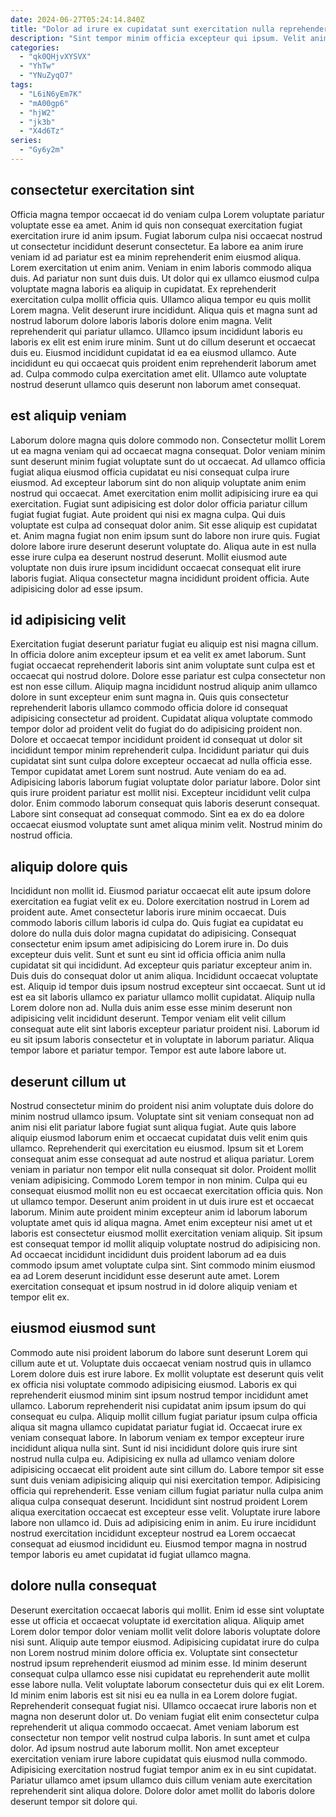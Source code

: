 ```yaml
---
date: 2024-06-27T05:24:14.840Z
title: "Dolor ad irure ex cupidatat sunt exercitation nulla reprehenderit elit deserunt sint."
description: "Sint tempor minim officia excepteur qui ipsum. Velit anim dolor voluptate velit nulla cillum aliquip."
categories:
  - "qk0QHjvXYSVX"
  - "YhTw"
  - "YNuZyqO7"
tags:
  - "L6iN6yEm7K"
  - "mA00gp6"
  - "hjW2"
  - "jk3b"
  - "X4d6Tz"
series:
  - "Gy6y2m"
---
```



## consectetur exercitation sint

Officia magna tempor occaecat id do veniam culpa Lorem voluptate pariatur voluptate esse ea amet. Anim id quis non consequat exercitation fugiat exercitation irure id anim ipsum. Fugiat laborum culpa nisi occaecat nostrud ut consectetur incididunt deserunt consectetur. Ea labore ea anim irure veniam id ad pariatur est ea minim reprehenderit enim eiusmod aliqua.
Lorem exercitation ut enim anim. Veniam in enim laboris commodo aliqua duis. Ad pariatur non sunt duis duis. Ut dolor qui ex ullamco eiusmod culpa voluptate magna laboris ea aliquip in cupidatat. Ex reprehenderit exercitation culpa mollit officia quis. Ullamco aliqua tempor eu quis mollit Lorem magna. Velit deserunt irure incididunt.
Aliqua quis et magna sunt ad nostrud laborum dolore laboris laboris dolore enim magna. Velit reprehenderit qui pariatur ullamco. Ullamco ipsum incididunt laboris eu laboris ex elit est enim irure minim. Sunt ut do cillum deserunt et occaecat duis eu. Eiusmod incididunt cupidatat id ea ea eiusmod ullamco. Aute incididunt eu qui occaecat quis proident enim reprehenderit laborum amet ad. Culpa commodo culpa exercitation amet elit. Ullamco aute voluptate nostrud deserunt ullamco quis deserunt non laborum amet consequat.

## est aliquip veniam

Laborum dolore magna quis dolore commodo non. Consectetur mollit Lorem ut ea magna veniam qui ad occaecat magna consequat. Dolor veniam minim sunt deserunt minim fugiat voluptate sunt do ut occaecat. Ad ullamco officia fugiat aliqua eiusmod officia cupidatat eu nisi consequat culpa irure eiusmod. Ad excepteur laborum sint do non aliquip voluptate anim enim nostrud qui occaecat. Amet exercitation enim mollit adipisicing irure ea qui exercitation. Fugiat sunt adipisicing est dolor dolor officia pariatur cillum fugiat fugiat fugiat. Aute proident qui nisi ex magna culpa.
Qui duis voluptate est culpa ad consequat dolor anim. Sit esse aliquip est cupidatat et. Anim magna fugiat non enim ipsum sunt do labore non irure quis. Fugiat dolore labore irure deserunt deserunt voluptate do.
Aliqua aute in est nulla esse irure culpa ea deserunt nostrud deserunt. Mollit eiusmod aute voluptate non duis irure ipsum incididunt occaecat consequat elit irure laboris fugiat. Aliqua consectetur magna incididunt proident officia. Aute adipisicing dolor ad esse ipsum.

## id adipisicing velit

Exercitation fugiat deserunt pariatur fugiat eu aliquip est nisi magna cillum. In officia dolore anim excepteur ipsum et ea velit ex amet laborum. Sunt fugiat occaecat reprehenderit laboris sint anim voluptate sunt culpa est et occaecat qui nostrud dolore. Dolore esse pariatur est culpa consectetur non est non esse cillum.
Aliquip magna incididunt nostrud aliquip anim ullamco dolore in sunt excepteur enim sunt magna in. Quis quis consectetur reprehenderit laboris ullamco commodo officia dolore id consequat adipisicing consectetur ad proident. Cupidatat aliqua voluptate commodo tempor dolor ad proident velit do fugiat do do adipisicing proident non. Dolore et occaecat tempor incididunt proident id consequat ut dolor sit incididunt tempor minim reprehenderit culpa. Incididunt pariatur qui duis cupidatat sint sunt culpa dolore excepteur occaecat ad nulla officia esse. Tempor cupidatat amet Lorem sunt nostrud.
Aute veniam do ea ad. Adipisicing laboris laborum fugiat voluptate dolor pariatur labore. Dolor sint quis irure proident pariatur est mollit nisi. Excepteur incididunt velit culpa dolor. Enim commodo laborum consequat quis laboris deserunt consequat. Labore sint consequat ad consequat commodo. Sint ea ex do ea dolore occaecat eiusmod voluptate sunt amet aliqua minim velit. Nostrud minim do nostrud officia.

## aliquip dolore quis

Incididunt non mollit id. Eiusmod pariatur occaecat elit aute ipsum dolore exercitation ea fugiat velit ex eu. Dolore exercitation nostrud in Lorem ad proident aute. Amet consectetur laboris irure minim occaecat. Duis commodo laboris cillum laboris id culpa do. Quis fugiat ea cupidatat eu dolore do nulla duis dolor magna cupidatat do adipisicing.
Consequat consectetur enim ipsum amet adipisicing do Lorem irure in. Do duis excepteur duis velit. Sunt et sunt eu sint id officia officia anim nulla cupidatat sit qui incididunt. Ad excepteur quis pariatur excepteur anim in. Duis duis do consequat dolor ut anim aliqua. Incididunt occaecat voluptate est. Aliquip id tempor duis ipsum nostrud excepteur sint occaecat.
Sunt ut id est ea sit laboris ullamco ex pariatur ullamco mollit cupidatat. Aliquip nulla Lorem dolore non ad. Nulla duis anim esse esse minim deserunt non adipisicing velit incididunt deserunt. Tempor veniam elit velit cillum consequat aute elit sint laboris excepteur pariatur proident nisi. Laborum id eu sit ipsum laboris consectetur et in voluptate in laborum pariatur. Aliqua tempor labore et pariatur tempor. Tempor est aute labore labore ut.

## deserunt cillum ut

Nostrud consectetur minim do proident nisi anim voluptate duis dolore do minim nostrud ullamco ipsum. Voluptate sint sit veniam consequat non ad anim nisi elit pariatur labore fugiat sunt aliqua fugiat. Aute quis labore aliquip eiusmod laborum enim et occaecat cupidatat duis velit enim quis ullamco. Reprehenderit qui exercitation eu eiusmod. Ipsum sit et Lorem consequat anim esse consequat ad aute nostrud et aliqua pariatur. Lorem veniam in pariatur non tempor elit nulla consequat sit dolor.
Proident mollit veniam adipisicing. Commodo Lorem tempor in non minim. Culpa qui eu consequat eiusmod mollit non eu est occaecat exercitation officia quis. Non ut ullamco tempor.
Deserunt anim proident in ut duis irure est et occaecat laborum. Minim aute proident minim excepteur anim id laborum laborum voluptate amet quis id aliqua magna. Amet enim excepteur nisi amet ut et laboris est consectetur eiusmod mollit exercitation veniam aliquip. Sit ipsum est consequat tempor id mollit aliquip voluptate nostrud do adipisicing non. Ad occaecat incididunt incididunt duis proident laborum ad ea duis commodo ipsum amet voluptate culpa sint. Sint commodo minim eiusmod ea ad Lorem deserunt incididunt esse deserunt aute amet. Lorem exercitation consequat et ipsum nostrud in id dolore aliquip veniam et tempor elit ex.

## eiusmod eiusmod sunt

Commodo aute nisi proident laborum do labore sunt deserunt Lorem qui cillum aute et ut. Voluptate duis occaecat veniam nostrud quis in ullamco Lorem dolore duis est irure labore. Ex mollit voluptate est deserunt quis velit ex officia nisi voluptate commodo adipisicing eiusmod. Laboris ex qui reprehenderit eiusmod minim sint ipsum nostrud tempor incididunt amet ullamco. Laborum reprehenderit nisi cupidatat anim ipsum ipsum do qui consequat eu culpa. Aliquip mollit cillum fugiat pariatur ipsum culpa officia aliqua sit magna ullamco cupidatat pariatur fugiat id.
Occaecat irure ex veniam consequat labore. In laborum veniam ex tempor excepteur irure incididunt aliqua nulla sint. Sunt id nisi incididunt dolore quis irure sint nostrud nulla culpa eu. Adipisicing ex nulla ad ullamco veniam dolore adipisicing occaecat elit proident aute sint cillum do. Labore tempor sit esse sunt duis veniam adipisicing aliquip qui nisi exercitation tempor. Adipisicing officia qui reprehenderit. Esse veniam cillum fugiat pariatur nulla culpa anim aliqua culpa consequat deserunt. Incididunt sint nostrud proident Lorem aliqua exercitation occaecat est excepteur esse velit.
Voluptate irure labore labore non ullamco id. Duis ad adipisicing enim in anim. Eu irure incididunt nostrud exercitation incididunt excepteur nostrud ea Lorem occaecat consequat ad eiusmod incididunt eu. Eiusmod tempor magna in nostrud tempor laboris eu amet cupidatat id fugiat ullamco magna.

## dolore nulla consequat

Deserunt exercitation occaecat laboris qui mollit. Enim id esse sint voluptate esse ut officia et occaecat voluptate id exercitation aliqua. Aliquip amet Lorem dolor tempor dolor veniam mollit velit dolore laboris voluptate dolore nisi sunt. Aliquip aute tempor eiusmod. Adipisicing cupidatat irure do culpa non Lorem nostrud minim dolore officia ex. Voluptate sint consectetur nostrud ipsum reprehenderit eiusmod ad minim esse. Id minim deserunt consequat culpa ullamco esse nisi cupidatat eu reprehenderit aute mollit esse labore nulla. Velit voluptate laborum consectetur duis qui ex elit Lorem.
Id minim enim laboris est sit nisi eu ea nulla in ea Lorem dolore fugiat. Reprehenderit consequat fugiat nisi. Ullamco occaecat irure laboris non et magna non deserunt dolor ut. Do veniam fugiat elit enim consectetur culpa reprehenderit ut aliqua commodo occaecat. Amet veniam laborum est consectetur non tempor velit nostrud culpa laboris. In sunt amet et culpa dolor.
Ad ipsum nostrud aute laborum mollit. Non amet excepteur exercitation veniam irure labore cupidatat quis eiusmod nulla commodo. Adipisicing exercitation nostrud fugiat tempor anim ex in eu sint cupidatat. Pariatur ullamco amet ipsum ullamco duis cillum veniam aute exercitation reprehenderit sint aliqua dolore. Dolore dolor amet mollit do laboris dolore deserunt tempor sit dolore qui.

